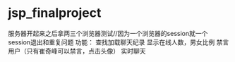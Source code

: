 # jsp_finalproject

服务器开起来之后拿两三个浏览器测试//因为一个浏览器的session就一个
session退出和重复问题
功能：
查找加载聊天纪录
显示在线人数，男女比例
禁言用户（只有崔奇峰可以禁言，点击头像）
实时聊天
